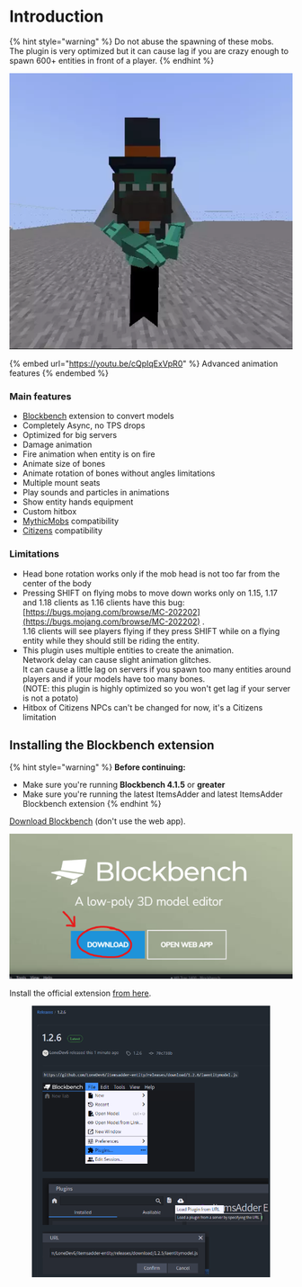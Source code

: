 # Introduction

{% hint style="warning" %}
Do not abuse the spawning of these mobs.\
The plugin is very optimized but it can cause lag if you are crazy enough to spawn 600+ entities in front of a player.
{% endhint %}

![](../../../.gitbook/assets/ezgif.com-gif-maker.webp)

{% embed url="https://youtu.be/cQpIqExVpR0" %}
Advanced animation features
{% endembed %}

### Main features

* [Blockbench](https://www.blockbench.net/) extension to convert models
* Completely Async, no TPS drops
* Optimized for big servers
* Damage animation
* Fire animation when entity is on fire
* Animate size of bones
* Animate rotation of bones without angles limitations
* Multiple mount seats
* Play sounds and particles in animations
* Show entity hands equipment
* Custom hitbox
* [MythicMobs](mythicmobs.md) compatibility
* [Citizens](citizens.md) compatibility

### Limitations

* Head bone rotation works only if the mob head is not too far from the center of the body
* Pressing SHIFT on flying mobs to move down works only on 1.15, 1.17 and 1.18 clients as 1.16 clients have this bug: [https://bugs.mojang.com/browse/MC-202202](https://bugs.mojang.com/browse/MC-202202) .\
  1.16 clients will see players flying if they press SHIFT while on a flying entity while they should still be riding the entity.
* This plugin uses multiple entities to create the animation. \
  Network delay can cause slight animation glitches. \
  It can cause a little lag on servers if you spawn too many entities around players and if your models have too many bones.\
  (NOTE: this plugin is highly optimized so you won't get lag if your server is not a potato)
* Hitbox of Citizens NPCs can't be changed for now, it's a Citizens limitation &#x20;

## Installing the Blockbench extension

{% hint style="warning" %}
**Before continuing:**

* Make sure you're running **Blockbench 4.1.5** or **greater**
* Make sure you're running the latest ItemsAdder and latest ItemsAdder Blockbench extension
{% endhint %}

[Download Blockbench](https://www.blockbench.net/) (don't use the web app).

![](<../../../.gitbook/assets/image (131).png>)

Install the official extension [from here](https://github.com/LoneDev6/itemsadder-entity/releases/tag/1.2.6).

<figure><img src="../../../.gitbook/assets/image (249).png" alt=""><figcaption></figcaption></figure>
